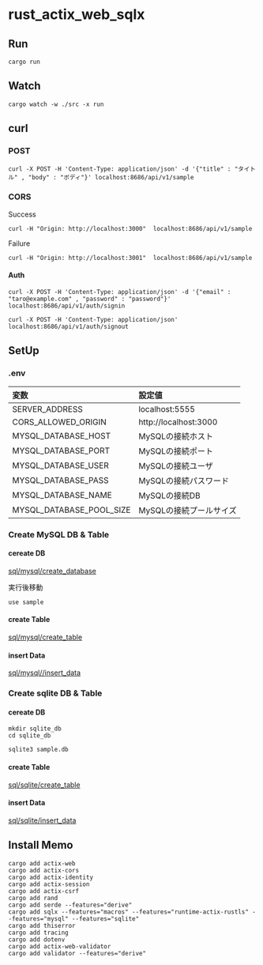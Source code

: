 # rust_actix_web_sqlx

## Run

```
cargo run
```

## Watch

```
cargo watch -w ./src -x run
```

## curl

### POST

```
curl -X POST -H 'Content-Type: application/json' -d '{"title" : "タイトル" , "body" : "ボディ"}' localhost:8686/api/v1/sample
```

### CORS

Success

```
curl -H "Origin: http://localhost:3000"  localhost:8686/api/v1/sample
```

Failure

```
curl -H "Origin: http://localhost:3001"  localhost:8686/api/v1/sample
```

#### Auth

```
curl -X POST -H 'Content-Type: application/json' -d '{"email" : "taro@example.com" , "password" : "password"}' localhost:8686/api/v1/auth/signin
```

```
curl -X POST -H 'Content-Type: application/json' localhost:8686/api/v1/auth/signout
```

## SetUp

### .env

|変数|設定値|
|:-|:-|
|SERVER_ADDRESS|localhost:5555|
|CORS_ALLOWED_ORIGIN|http://localhost:3000|
|MYSQL_DATABASE_HOST|MySQLの接続ホスト|
|MYSQL_DATABASE_PORT|MySQLの接続ポート|
|MYSQL_DATABASE_USER|MySQLの接続ユーザ|
|MYSQL_DATABASE_PASS|MySQLの接続パスワード|
|MYSQL_DATABASE_NAME|MySQLの接続DB|
|MYSQL_DATABASE_POOL_SIZE|MySQLの接続プールサイズ|

### Create MySQL DB & Table

#### cereate DB

[sql/mysql/create_database](./sql/mysql/create_database.sql) 

実行後移動

```
use sample
```

#### create Table

[sql/mysql/create_table](./sql/mysql/create_table.sql)

#### insert Data

[sql/mysql//insert_data](./sql/mysql//insert_data.sql)

### Create sqlite DB & Table

#### cereate DB

```
mkdir sqlite_db
cd sqlite_db

sqlite3 sample.db
```

#### create Table

[sql/sqlite/create_table](./sql/sqlite/create_table.sql)

#### insert Data

[sql/sqlite/insert_data](./sql/sqlite/insert_data.sql)

## Install Memo

```
cargo add actix-web
cargo add actix-cors
cargo add actix-identity
cargo add actix-session
cargo add actix-csrf
cargo add rand
cargo add serde --features="derive"
cargo add sqlx --features="macros" --features="runtime-actix-rustls" --features="mysql" --features="sqlite"
cargo add thiserror
cargo add tracing
cargo add dotenv
cargo add actix-web-validator
cargo add validator --features="derive"
```